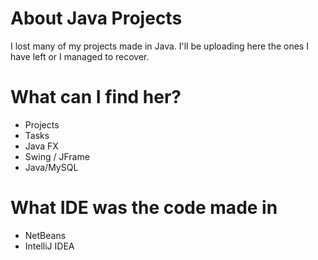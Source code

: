 # About Java Projects

I lost many of my projects made in Java. I'll be uploading here the ones I have left
or I managed to recover.

# What can I find her?

* Projects
* Tasks
* Java FX
* Swing / JFrame
* Java/MySQL

# What IDE was the code made in

* NetBeans
* IntelliJ IDEA

